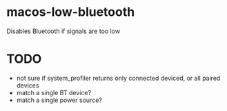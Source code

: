 # macos-low-bluetooth
Disables Bluetooth if signals are too low

# TODO

- not sure if system_profiler returns only connected deviced, or all paired devices
- match a single BT device?
- match a single power source? 
